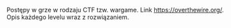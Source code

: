 Postępy w grze w rodzaju CTF tzw. wargame.
Link https://overthewire.org/.
Opis każdego levelu wraz z rozwiązaniem.
